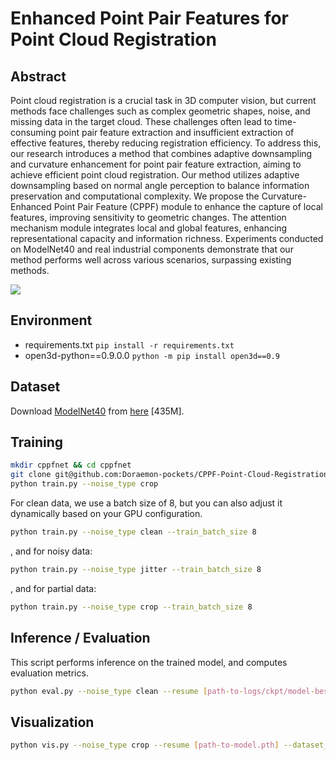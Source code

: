 # Enhanced Point Pair Features for Point Cloud Registration

## Abstract

Point cloud registration is a crucial task in 3D computer vision, but current methods face challenges such as complex geometric shapes, noise, and missing data in the target cloud. These challenges often lead to time-consuming point pair feature extraction and insufficient extraction of effective features, thereby reducing registration efficiency. To address this, our research introduces a method that combines adaptive downsampling and curvature enhancement for point pair feature extraction, aiming to achieve efficient point cloud registration. Our method utilizes adaptive downsampling based on normal angle perception to balance information preservation and computational complexity. We propose the Curvature-Enhanced Point Pair Feature (CPPF) module to enhance the capture of local features, improving sensitivity to geometric changes. The attention mechanism module integrates local and global features, enhancing representational capacity and information richness. Experiments conducted on ModelNet40 and real industrial components demonstrate that our method performs well across various scenarios, surpassing existing methods.

![](./common/Network.jpg)

## Environment

- requirements.txt `pip install -r requirements.txt`
- open3d-python==0.9.0.0 `python -m pip install open3d==0.9`

## Dataset

Download [ModelNet40](https://modelnet.cs.princeton.edu) from [here](https://shapenet.cs.stanford.edu/media/modelnet40_ply_hdf5_2048.zip) [435M].


## Training

```bash
mkdir cppfnet && cd cppfnet
git clone git@github.com:Doraemon-pockets/CPPF-Point-Cloud-Registration.git
python train.py --noise_type crop
```


For clean data, we use a batch size of 8, but you can also adjust it dynamically based on your GPU configuration.
```bash
python train.py --noise_type clean --train_batch_size 8
```

, and for noisy data:

```bash
python train.py --noise_type jitter --train_batch_size 8
```
, and for partial data:

```bash
python train.py --noise_type crop --train_batch_size 8
```

## Inference / Evaluation

This script performs inference on the trained model, and computes evaluation metrics.


```bash
python eval.py --noise_type clean --resume [path-to-logs/ckpt/model-best.pth]
```

## Visualization

```bash
python vis.py --noise_type crop --resume [path-to-model.pth] --dataset_path [your_path]
```
